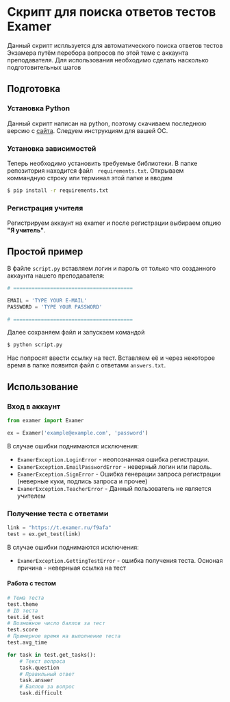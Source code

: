 # Скрипт для поиска ответов тестов Examer
Данный скрипт испльзуется для автоматического поиска ответов тестов Экзамера путём перебора вопросов по этой теме с аккаунта преподавателя. Для использования необходимо сделать насколько подготовительных шагов

## Подготовка
### Установка Python
Данный скрипт написан на python, поэтому скачиваем последнюю версию с [сайта](https://www.python.org/). Следуем инструкциям для вашей ОС.

### Установка зависимостей
Теперь необходимо установить требуемые библиотеки. В папке репозитория находится файл `
requirements.txt`. Открываем коммандную строку или терминал этой папке и вводим 
```bash 
$ pip install -r requirements.txt
```

### Регистрация учителя
Регистрируем аккаунт на examer и после регистрации выбираем опцию **"Я учитель"**.

## Простой пример
В файле `script.py` вставляем логин и пароль от только что созданного аккаунта нашего преподавателя:
```python
# =======================================

EMAIL = 'TYPE YOUR E-MAIL'
PASSWORD = 'TYPE YOUR PASSWORD'

# =======================================
```
Далее сохраняем файл и запускаем командой 
```bash
$ python script.py
```
Нас попросят ввести ссылку на тест. Вставляем её и через некоторое время в папке появится файл с ответами `answers.txt`.

## Использование
### Вход в аккаунт
```python
from examer import Examer

ex = Examer('example@example.com', 'password')
```
В случае ошибки поднимаются исключения:
* `ExamerException.LoginError` - неопознанная ошибка регистрации. 
* `ExamerException.EmailPasswordError` - неверный логин или пароль. 
* `ExamerException.SignError` - Ошибка генерации запроса регистрации (неверные куки, подпись запроса и прочее)
* `ExamerException.TeacherError` - Данный пользователь не является учителем

### Получение теста с ответами
```python
link = "https://t.examer.ru/f9afa"
test = ex.get_test(link)
```
В случае ошибки поднимаются исключения:
* `ExamerException.GettingTestError` - ошибка получения теста. Осноная причина - неверныая ссылка на тест

#### Работа с тестом
```python
# Тема теста
test.theme
# ID теста
test.id_test
# Возможное число баллов за тест
test.score
# Примерное время на выполнение теста
test.avg_time

for task in test.get_tasks():
    # Текст вопроса
    task.question
    # Правильный ответ
    task.answer
    # Баллов за вопрос
    task.difficult

```
